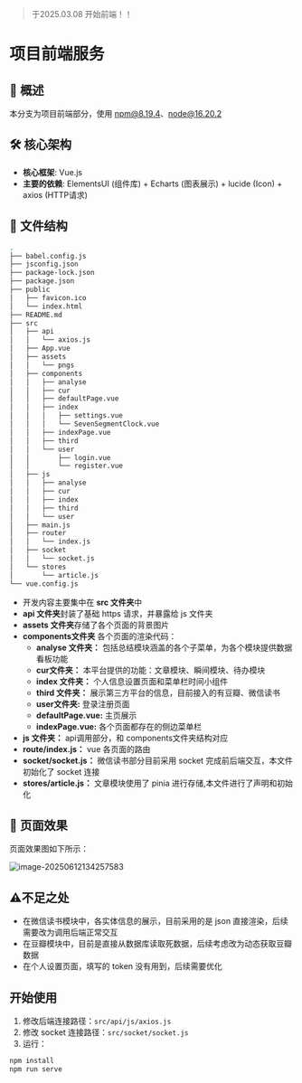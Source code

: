 > 于2025.03.08 开始前端！！
# 项目前端服务

## 📍 概述
本分支为项目前端部分，使用 npm@8.19.4、node@16.20.2

## 🛠 核心架构
- **核心框架**: Vue.js
- **主要的依赖**: ElementsUI (组件库) + Echarts (图表展示) + lucide (Icon) + axios (HTTP请求)

## 📁 文件结构
```bash
.
├── babel.config.js
├── jsconfig.json
├── package-lock.json
├── package.json
├── public
│   ├── favicon.ico
│   └── index.html
├── README.md
├── src
│   ├── api
│   │   └── axios.js
│   ├── App.vue
│   ├── assets
│   │   └── pngs
│   ├── components
│   │   ├── analyse
│   │   ├── cur
│   │   ├── defaultPage.vue
│   │   ├── index
│   │   │   ├── settings.vue
│   │   │   └── SevenSegmentClock.vue
│   │   ├── indexPage.vue
│   │   ├── third
│   │   └── user
│   │       ├── login.vue
│   │       └── register.vue
│   ├── js
│   │   ├── analyse
│   │   ├── cur
│   │   ├── index
│   │   ├── third
│   │   └── user
│   ├── main.js
│   ├── router
│   │   └── index.js
│   ├── socket
│   │   └── socket.js
│   └── stores
│       └── article.js
└── vue.config.js
```
- 开发内容主要集中在 **src 文件夹**中
- **api 文件夹**封装了基础 https 请求，并暴露给 js 文件夹
- **assets 文件夹**存储了各个页面的背景图片
- **components文件夹** 各个页面的渲染代码：
  - **analyse 文件夹：** 包括总结模块涵盖的各个子菜单，为各个模块提供数据看板功能
  - **cur文件夹：** 本平台提供的功能：文章模块、瞬间模块、待办模块
  - **index 文件夹：** 个人信息设置页面和菜单栏时间小组件
  - **third 文件夹：** 展示第三方平台的信息，目前接入的有豆瓣、微信读书
  - **user文件夹:** 登录注册页面
  - **defaultPage.vue:** 主页展示
  - **indexPage.vue:** 各个页面都存在的侧边菜单栏
- **js 文件夹：** api调用部分，和 components文件夹结构对应
- **route/index.js：** vue 各页面的路由
- **socket/socket.js：** 微信读书部分目前采用 socket 完成前后端交互，本文件初始化了 socket 连接
- **stores/article.js：** 文章模块使用了 pinia 进行存储,本文件进行了声明和初始化

## 📃 页面效果
页面效果图如下所示：

![image-20250612134257583](../gra-design/src/assets/pngs/网站效果图.png)

## ⚠️不足之处
- 在微信读书模块中，各实体信息的展示，目前采用的是 json 直接渲染，后续需要改为调用后端正常交互
- 在豆瓣模块中，目前是直接从数据库读取死数据，后续考虑改为动态获取豆瓣数据
- 在个人设置页面，填写的 token 没有用到，后续需要优化

## 开始使用
1. 修改后端连接路径：``src/api/js/axios.js``
2. 修改 socket 连接路径：``src/socket/socket.js``
3. 运行：
```bash
npm install
npm run serve
```
